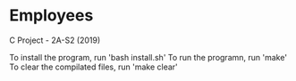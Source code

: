 # Employees
C Project - 2A-S2 (2019)

To install the program, run 'bash install.sh'
To run the programn, run 'make'
To clear the compilated files, run 'make clear'
